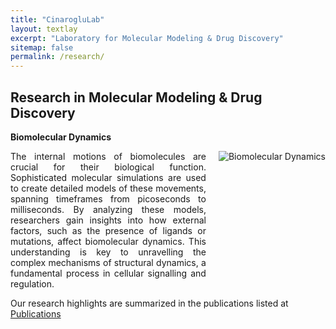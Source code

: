 ```yaml
---
title: "CinarogluLab"
layout: textlay
excerpt: "Laboratory for Molecular Modeling & Drug Discovery"
sitemap: false
permalink: /research/
---
```


## Research in Molecular Modeling & Drug Discovery

**Biomolecular Dynamics**

<div style="display: flex; align-items: flex-start;">
    <div style="flex: 1; text-align: justify;">
        The internal motions of biomolecules are crucial for their biological function. Sophisticated molecular simulations are used to create detailed models of these movements, spanning timeframes from picoseconds to milliseconds. By analyzing these models, researchers gain insights into how external factors, such as the presence of ligands or mutations, affect biomolecular dynamics. This understanding is key to unravelling the complex mechanisms of structural dynamics, a fundamental process in cellular signalling and regulation.
    </div>
    <div style="flex: 0 0 auto; margin-left: 20px;">
        <!-- Replace 'src' with the path to your image -->
        <img src="[[path_to_your_image.jpg](https://github.com/CinarogluLab/cinaroglulab.github.io/blob/main/images/images-0003.jpeg)](https://raw.githubusercontent.com/CinarogluLab/cinaroglulab.github.io/main/images/images-0003.jpeg)" alt="Biomolecular Dynamics">
    </div>
</div>


Our research highlights are summarized in the publications listed at <a href="{{ site.url }}{{ site.baseurl }}/publications">Publications</a> 
